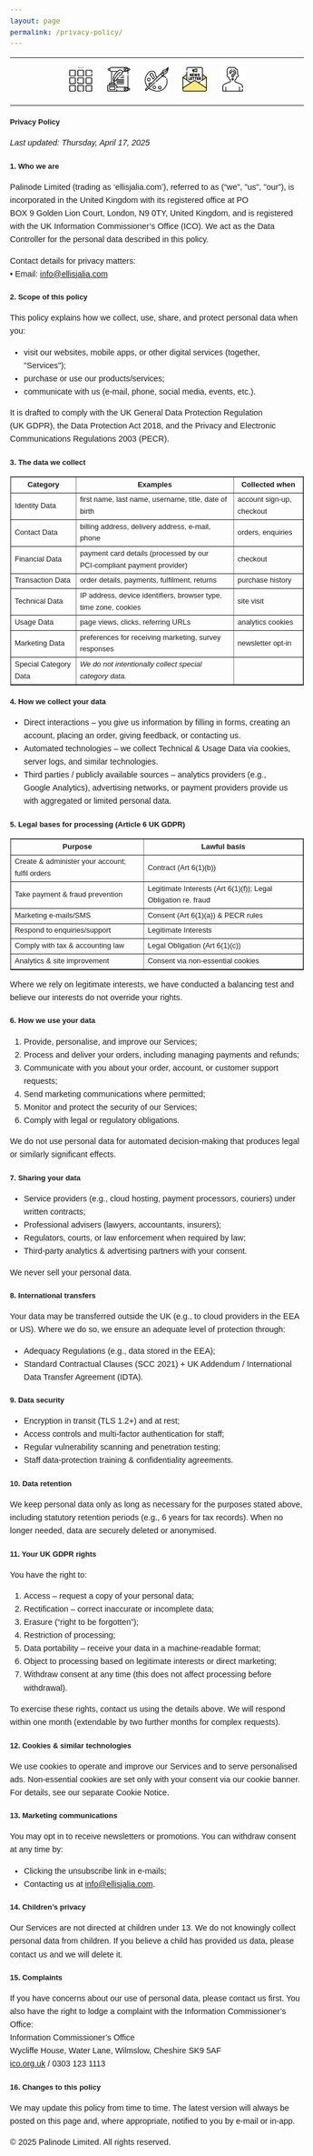```yaml
---
layout: page
permalink: /privacy-policy/
---
```

<center>
<hr width="100%" size="3">
<div class="container">
        <a href="https://ellisjalia.com"><img src="/assets/icons/menu-bw.png" style="width:43px;height:43px;justify-content:center;display:inline-block;border:1px;margin: 0px 8px;padding:2px;"/></a>
        <a href="https://ellisjalia.com/essays"><img src="/assets/icons/quill-bw.png" style="width:43px;height:43px;justify-content:center;display:inline-block;border:1px;margin: 0px 8px;padding:2px;"/></a>
        <a href="https://ellisjalia.com/art"><img src="/assets/icons/paint-palette-bw.png" style="width:43px;height:43px;justify-content:center;display:inline-block;border:1px;margin: 0px 8px;padding:2px;"/></a>
        <a href="https://ellisjalia.com/newsletter"><img src="/assets/icons/newsletter.png" style="width:43px;height:43px;justify-content:center;display:inline-block;border:1px;margin: 0px 8px;padding:2px;"/></a>
        <a href="https://ellisjalia.com/about"><img src="/assets/icons/unknown-bw.png" style="width:43px;height:43px;justify-content:center;display:inline-block;border:1px;margin: 0px 8px;padding:2px;"/></a>
 </div>
  <hr width="100%" size="3">
  </center>
  
<head>
  <meta charset="UTF-8">
  <title>Privacy Policy</title>
</head>
<body style="font-family: Arial, sans-serif; font-size: 0.9em; line-height: 1.6;">

  <h1 style="font-size: 0.9em; margin-top: 1.5em;">Privacy Policy</h1>
  <p><em>Last updated: Thursday, April 17, 2025</em></p>

  <h2 style="font-size: 0.9em; margin-top: 1.5em;">1. Who we are</h2>
  <p>Palinode Limited (trading as ‘ellisjalia.com’), referred to as (“we", "us", "our”), is incorporated in the United Kingdom with its registered office at PO BOX 9 Golden Lion Court, London, N9 0TY, United Kingdom, and is registered with the UK Information Commissioner’s Office (ICO). We act as the Data Controller for the personal data described in this policy.</p>
  <p>Contact details for privacy matters:<br>
     • Email: <a href="mailto:info@ellisjalia.com">info@ellisjalia.com</a>
  </p>

  <h2 style="font-size: 0.9em; margin-top: 1.5em;">2. Scope of this policy</h2>
  <p>This policy explains how we collect, use, share, and protect personal data when you:</p>
  <ul>
    <li>visit our websites, mobile apps, or other digital services (together, "Services");</li>
    <li>purchase or use our products/services;</li>
    <li>communicate with us (e‑mail, phone, social media, events, etc.).</li>
  </ul>
  <p>It is drafted to comply with the UK General Data Protection Regulation (UK GDPR), the Data Protection Act 2018, and the Privacy and Electronic Communications Regulations 2003 (PECR).</p>

  <h2 style="font-size: 0.9em; margin-top: 1.5em;">3. The data we collect</h2>
  <table border="1" cellpadding="8" cellspacing="0" style="font-size: 0.9em; width: 100%; margin: 1em 0;">
    <tr>
      <th>Category</th>
      <th>Examples</th>
      <th>Collected when</th>
    </tr>
    <tr>
      <td>Identity Data</td>
      <td>first name, last name, username, title, date of birth</td>
      <td>account sign‑up, checkout</td>
    </tr>
    <tr>
      <td>Contact Data</td>
      <td>billing address, delivery address, e‑mail, phone</td>
      <td>orders, enquiries</td>
    </tr>
    <tr>
      <td>Financial Data</td>
      <td>payment card details (processed by our PCI‑compliant payment provider)</td>
      <td>checkout</td>
    </tr>
    <tr>
      <td>Transaction Data</td>
      <td>order details, payments, fulfilment, returns</td>
      <td>purchase history</td>
    </tr>
    <tr>
      <td>Technical Data</td>
      <td>IP address, device identifiers, browser type, time zone, cookies</td>
      <td>site visit</td>
    </tr>
    <tr>
      <td>Usage Data</td>
      <td>page views, clicks, referring URLs</td>
      <td>analytics cookies</td>
    </tr>
    <tr>
      <td>Marketing Data</td>
      <td>preferences for receiving marketing, survey responses</td>
      <td>newsletter opt‑in</td>
    </tr>
    <tr>
      <td>Special Category Data</td>
      <td><em>We do not intentionally collect special category data.</em></td>
      <td></td>
    </tr>
  </table>

  <h2 style="font-size: 0.9em; margin-top: 1.5em;">4. How we collect your data</h2>
  <ul>
    <li>Direct interactions – you give us information by filling in forms, creating an account, placing an order, giving feedback, or contacting us.</li>
    <li>Automated technologies – we collect Technical & Usage Data via cookies, server logs, and similar technologies.</li>
    <li>Third parties / publicly available sources – analytics providers (e.g., Google Analytics), advertising networks, or payment providers provide us with aggregated or limited personal data.</li>
  </ul>

  <h2 style="font-size: 0.9em; margin-top: 1.5em;">5. Legal bases for processing (Article 6 UK GDPR)</h2>
  <table border="1" cellpadding="8" cellspacing="0" style="font-size: 0.9em; width: 100%; margin: 1em 0;">
    <tr>
      <th>Purpose</th>
      <th>Lawful basis</th>
    </tr>
    <tr>
      <td>Create & administer your account; fulfil orders</td>
      <td>Contract (Art 6(1)(b))</td>
    </tr>
    <tr>
      <td>Take payment & fraud prevention</td>
      <td>Legitimate Interests (Art 6(1)(f)); Legal Obligation re. fraud</td>
    </tr>
    <tr>
      <td>Marketing e‑mails/SMS</td>
      <td>Consent (Art 6(1)(a)) & PECR rules</td>
    </tr>
    <tr>
      <td>Respond to enquiries/support</td>
      <td>Legitimate Interests</td>
    </tr>
    <tr>
      <td>Comply with tax & accounting law</td>
      <td>Legal Obligation (Art 6(1)(c))</td>
    </tr>
    <tr>
      <td>Analytics & site improvement</td>
      <td>Consent via non‑essential cookies</td>
    </tr>
  </table>
  <p>Where we rely on legitimate interests, we have conducted a balancing test and believe our interests do not override your rights.</p>

  <h2 style="font-size: 0.9em; margin-top: 1.5em;">6. How we use your data</h2>
  <ol>
    <li>Provide, personalise, and improve our Services;</li>
    <li>Process and deliver your orders, including managing payments and refunds;</li>
    <li>Communicate with you about your order, account, or customer support requests;</li>
    <li>Send marketing communications where permitted;</li>
    <li>Monitor and protect the security of our Services;</li>
    <li>Comply with legal or regulatory obligations.</li>
  </ol>
  <p>We do not use personal data for automated decision‑making that produces legal or similarly significant effects.</p>

  <h2 style="font-size: 0.9em; margin-top: 1.5em;">7. Sharing your data</h2>
  <ul>
    <li>Service providers (e.g., cloud hosting, payment processors, couriers) under written contracts;</li>
    <li>Professional advisers (lawyers, accountants, insurers);</li>
    <li>Regulators, courts, or law enforcement when required by law;</li>
    <li>Third‑party analytics & advertising partners with your consent.</li>
  </ul>
  <p>We never sell your personal data.</p>

  <h2 style="font-size: 0.9em; margin-top: 1.5em;">8. International transfers</h2>
  <p>Your data may be transferred outside the UK (e.g., to cloud providers in the EEA or US). Where we do so, we ensure an adequate level of protection through:</p>
  <ul>
    <li>Adequacy Regulations (e.g., data stored in the EEA);</li>
    <li>Standard Contractual Clauses (SCC 2021) + UK Addendum / International Data Transfer Agreement (IDTA).</li>
  </ul>

  <h2 style="font-size: 0.9em; margin-top: 1.5em;">9. Data security</h2>
  <ul>
    <li>Encryption in transit (TLS 1.2+) and at rest;</li>
    <li>Access controls and multi‑factor authentication for staff;</li>
    <li>Regular vulnerability scanning and penetration testing;</li>
    <li>Staff data‑protection training & confidentiality agreements.</li>
  </ul>

  <h2 style="font-size: 0.9em; margin-top: 1.5em;">10. Data retention</h2>
  <p>We keep personal data only as long as necessary for the purposes stated above, including statutory retention periods (e.g., 6 years for tax records). When no longer needed, data are securely deleted or anonymised.</p>

  <h2 style="font-size: 0.9em; margin-top: 1.5em;">11. Your UK GDPR rights</h2>
  <p>You have the right to:</p>
  <ol>
    <li>Access – request a copy of your personal data;</li>
    <li>Rectification – correct inaccurate or incomplete data;</li>
    <li>Erasure (“right to be forgotten”);</li>
    <li>Restriction of processing;</li>
    <li>Data portability – receive your data in a machine-readable format;</li>
    <li>Object to processing based on legitimate interests or direct marketing;</li>
    <li>Withdraw consent at any time (this does not affect processing before withdrawal).</li>
  </ol>
  <p>To exercise these rights, contact us using the details above. We will respond within one month (extendable by two further months for complex requests).</p>

  <h2 style="font-size: 0.9em; margin-top: 1.5em;">12. Cookies & similar technologies</h2>
  <p>We use cookies to operate and improve our Services and to serve personalised ads. Non‑essential cookies are set only with your consent via our cookie banner. For details, see our separate Cookie Notice.</p>

  <h2 style="font-size: 0.9em; margin-top: 1.5em;">13. Marketing communications</h2>
  <p>You may opt in to receive newsletters or promotions. You can withdraw consent at any time by:</p>
  <ul>
    <li>Clicking the unsubscribe link in e‑mails;</li>
    <li>Contacting us at <a href="mailto:info@ellisjalia.com">info@ellisjalia.com</a>.</li>
  </ul>

  <h2 style="font-size: 0.9em; margin-top: 1.5em;">14. Children’s privacy</h2>
  <p>Our Services are not directed at children under 13. We do not knowingly collect personal data from children. If you believe a child has provided us data, please contact us and we will delete it.</p>

  <h2 style="font-size: 0.9em; margin-top: 1.5em;">15. Complaints</h2>
  <p>If you have concerns about our use of personal data, please contact us first. You also have the right to lodge a complaint with the Information Commissioner’s Office:<br>
     Information Commissioner’s Office<br>
     Wycliffe House, Water Lane, Wilmslow, Cheshire SK9 5AF<br>
     <a href="https://ico.org.uk">ico.org.uk</a> / 0303 123 1113
  </p>

  <h2 style="font-size: 0.9em; margin-top: 1.5em;">16. Changes to this policy</h2>
  <p>We may update this policy from time to time. The latest version will always be posted on this page and, where appropriate, notified to you by e‑mail or in‑app.</p>

  <p>&copy; 2025 Palinode Limited. All rights reserved.</p>

</body>
</html>

